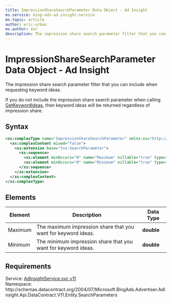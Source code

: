 ```yaml
---
title: ImpressionShareSearchParameter Data Object - Ad Insight
ms.service: bing-ads-ad-insight-service
ms.topic: article
author: eric-urban
ms.author: eur
description: The impression share search parameter filter that you can include when requesting keyword ideas.
---
```

# ImpressionShareSearchParameter Data Object - Ad Insight
The impression share search parameter filter that you can include when requesting keyword ideas.

If you do not include the impression share search parameter when calling [GetKeywordIdeas](../ad-insight-service/getkeywordideas.md), then keyword ideas will be returned regardless of impression share.

## Syntax
```xml
<xs:complexType name="ImpressionShareSearchParameter" xmlns:xs="http://www.w3.org/2001/XMLSchema">
  <xs:complexContent mixed="false">
    <xs:extension base="tns:SearchParameter">
      <xs:sequence>
        <xs:element minOccurs="0" name="Maximum" nillable="true" type="xs:double" />
        <xs:element minOccurs="0" name="Minimum" nillable="true" type="xs:double" />
      </xs:sequence>
    </xs:extension>
  </xs:complexContent>
</xs:complexType>
```

## <a name="elements"></a>Elements

|Element|Description|Data Type|
|-----------|---------------|-------------|
|<a name="maximum"></a>Maximum|The maximum impression share that you want for keyword ideas.|**double**|
|<a name="minimum"></a>Minimum|The minimum impression share that you want for keyword ideas.|**double**|

## Requirements
Service: [AdInsightService.svc v11](https://adinsight.api.bingads.microsoft.com/Api/Advertiser/AdInsight/v11/AdInsightService.svc)  
Namespace: http\://schemas.datacontract.org/2004/07/Microsoft.BingAds.Advertiser.AdInsight.Api.DataContract.V11.Entity.SearchParameters  

